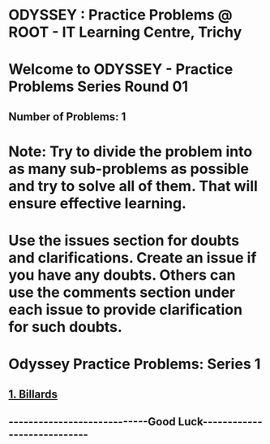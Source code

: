 # ODYSSEY : Practice Problems @ ROOT - IT Learning Centre, Trichy
# Welcome to ODYSSEY - Practice Problems Series Round 01
## Number of Problems:  1

# Note: Try to divide the problem into as many sub-problems as possible and try to solve all of them. That will ensure effective learning.

# Use the issues section for doubts and clarifications. Create an issue if you have any doubts. Others can use the comments section under each issue to provide clarification for such doubts.

# Odyssey Practice Problems: Series  1

## [1. Billards](https://atcoder.jp/contests/abc183/tasks/abc183_b)


## ----------------------------Good Luck----------------------------
